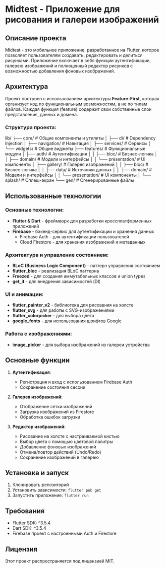 # Midtest - Приложение для рисования и галереи изображений

## Описание проекта

Midtest - это мобильное приложение, разработанное на Flutter, которое позволяет пользователям создавать, редактировать и делиться рисунками. Приложение включает в себя функции аутентификации, галерею изображений и полноценный редактор рисунков с возможностью добавления фоновых изображений.

## Архитектура

Проект построен с использованием архитектуры **Feature-First**, которая организует код по функциональным возможностям, а не по типам файлов. Каждая функция (feature) содержит свои собственные слои представления, данных и домена.

### Структура проекта:
lib/
├── core/                  # Общие компоненты и утилиты
│   ├── di/                # Dependency Injection
│   ├── navigation/        # Навигация
│   ├── services/          # Сервисы
│   └── widgets/           # Общие виджеты
├── features/              # Функциональные модули
│   ├── auth/              # Аутентификация
│   │   ├── bloc/          # Бизнес-логика
│   │   ├── domain/        # Модели и интерфейсы
│   │   └── presentation/  # UI компоненты
│   ├── gallery/           # Галерея изображений
│   │   ├── bloc/          # Бизнес-логика
│   │   ├── data/          # Источники данных
│   │   ├── domain/        # Модели и интерфейсы
│   │   └── presentation/  # UI компоненты
│   └── splash/            # Сплеш-экран
└── gen/                   # Сгенерированные файлы

## Использованные технологии

### Основные технологии:
- **Flutter & Dart** - фреймворк для разработки кроссплатформенных приложений
- **Firebase** - бэкенд-сервис для аутентификации и хранения данных
    - Firebase Auth - для аутентификации пользователей
    - Cloud Firestore - для хранения изображений и метаданных

### Архитектура и управление состоянием:
- **BLoC (Business Logic Component)** - паттерн управления состоянием
- **flutter_bloc** - реализация BLoC паттерна
- **Freezed** - для создания иммутабельных классов и union types
- **get_it** - для внедрения зависимостей (DI)

### UI и анимации:
- **flutter_painter_v2** - библиотека для рисования на холсте
- **flutter_svg** - для работы с SVG-изображениями
- **flutter_colorpicker** - для выбора цвета
- **google_fonts** - для использования шрифтов Google

### Работа с изображениями:
- **image_picker** - для выбора изображений из галереи устройства

## Основные функции

1. **Аутентификация**:
    - Регистрация и вход с использованием Firebase Auth
    - Сохранение состояния сессии

2. **Галерея изображений**:
    - Отображение сетки изображений
    - Загрузка изображений из Firestore
    - Обработка ошибок загрузки

3. **Редактор изображений**:
    - Рисование на холсте с настраиваемой кистью
    - Выбор цвета с помощью цветовой палитры
    - Добавление фоновых изображений
    - Отмена/повтор действий (Undo/Redo)
    - Сохранение изображений в галерею

## Установка и запуск

1. Клонировать репозиторий
2. Установить зависимости: `flutter pub get`
3. Запустить приложение: `flutter run`

## Требования

- Flutter SDK: ^3.5.4
- Dart SDK: ^3.5.4
- Firebase проект с настроенными Auth и Firestore

## Лицензия

Этот проект распространяется под лицензией MIT.